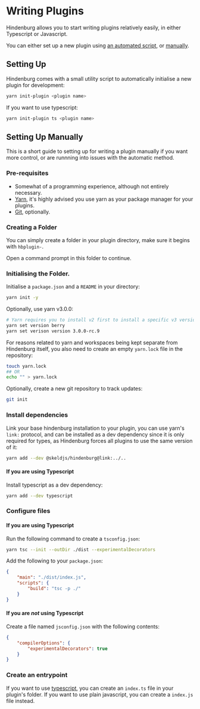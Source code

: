 # Writing Plugins
Hindenburg allows you to start writing plugins relatively easily, in either
Typescript or Javascript.

You can either set up a new plugin using [an automated script](#setting-up),
or [manually](#setting-up-manually).

## Setting Up
Hindenburg comes with a small utility script to automatically initialise
a new plugin for development:
```sh
yarn init-plugin <plugin name>
```
If you want to use typescript:
```sh
yarn init-plugin ts <plugin name>
```

## Setting Up Manually
This is a short guide to setting up for writing a plugin manually if you want
more control, or are runnning into issues with the automatic method.

### Pre-requisites
* Somewhat of a programming experience, although not entirely necessary.
* [Yarn](https://yarnpkg.com), it's highly advised you use yarn as your package
manager for your plugins.
* [Git](https://git-scm.org), optionally.

### Creating a Folder
You can simply create a folder in your plugin directory, make sure it begins with
`hbplugin-`.

Open a command prompt in this folder to continue.

### Initialising the Folder.
Initialise a `package.json` and a `README` in your directory:
```sh
yarn init -y
```

Optionally, use yarn v3.0.0:
```sh
# Yarn requires you to install v2 first to install a specific v3 version.
yarn set version berry
yarn set verison version 3.0.0-rc.9
```

For reasons related to yarn and workspaces being kept separate from Hindenburg
itself, you also need to create an empty `yarn.lock` file in the repository:
```sh
touch yarn.lock
## OR
echo "" > yarn.lock
```

Optionally, create a new git repository to track updates:
```sh
git init
```

### Install dependencies
Link your base hindenburg installation to your plugin, you can use yarn's `link:`
protocol, and can be installed as a dev dependency since it is only required for
types, as Hindenburg forces all plugins to use the same version of it:
```sh
yarn add --dev @skeldjs/hindenburg@link:../..
```

#### If you are using Typescript
Install typescript as a dev dependency:
```sh
yarn add --dev typescript
```

### Configure files
#### If you are using Typescript
Run the following command to create a `tsconfig.json`:
```sh
yarn tsc --init --outDir ./dist --experimentalDecorators
```
Add the following to your `package.json`:
```json
{
    "main": "./dist/index.js",
    "scripts": {
        "build": "tsc -p ./"
    }
}
```

#### If you are _not_ using Typescript
Create a file named `jsconfig.json` with the following contents:
```json
{
    "compilerOptions": {
        "experimentalDecorators": true
    }
}
```

### Create an entrypoint
If you want to use [typescript](https://typescriptlang.org), you can create an
`index.ts` file in your plugin's folder. If you want to use plain javascript, you can create a `index.js` file instead.